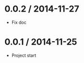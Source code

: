 0.0.2 / 2014-11-27
==================

  * Fix doc

0.0.1 / 2014-11-25
==================

  * Project start
